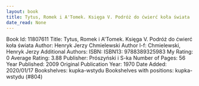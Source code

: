 ```yaml
---
layout: book
title: Tytus, Romek i A'Tomek. Księga V. Podróż do ćwierć koła świata
date_read: None
---
```


Book Id: 11807611
Title: Tytus, Romek i A'Tomek. Księga V. Podróż do ćwierć koła świata
Author: Henryk Jerzy Chmielewski
Author l-f: Chmielewski, Henryk Jerzy
Additional Authors: 
ISBN: 
ISBN13: 9788389325983
My Rating: 0
Average Rating: 3.88
Publisher: Prószyński i S-ka
Number of Pages: 56
Year Published: 2009
Original Publication Year: 1970
Date Added: 2020/01/17
Bookshelves: kupka-wstydu
Bookshelves with positions: kupka-wstydu (#804)


